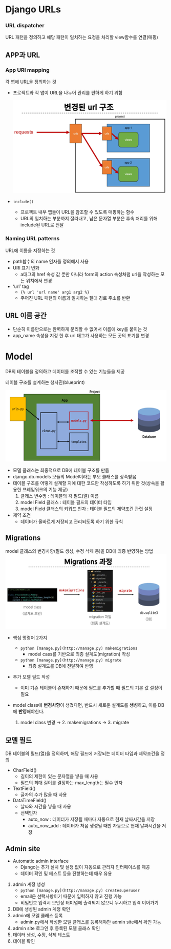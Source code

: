 # Django URLs

### URL dispatcher

URL 패턴을 정의하고 해당 패턴이 일치하는 요청을 처리할 view함수를 연결(매핑)

## APP과 URL

### App URl mapping

각 앱에 URL을 정의하는 것

- 프로젝트와 각 앱이 URL을 나누어 관리를 편하게 하기 위함
    
    ![Untitled](./asset/app_url_mapping.png)
    
- `include()`
    - 프로젝트 내부 앱들이 URL을 참조할 수 있도록 매핑하는 함수
    - URL의 일치하는 부분까지 잘라내고, 남은 문자열 부분은 후속 처리를 위해 include된 URL로 전달

### Naming URL patterns

URL에 이름을 지정하는 것

- path함수의 name 인자를 정의해서 사용
- URl 표기 변화
    - a태그의 href 속성 값 뿐만 아니라 form의 action 속성처럼 url을 작성하는 모든 위치에서 변경
- ‘url’ tag
    - `{% url 'url name' arg1 arg2 %}`
    - 주어진 URL 패턴의 이름과 일치하는 절대 경로 주소를 반환

## URL 이름 공간

- 단순히 이름만으로는 완벽하게 분리할 수 없어서 이름에 key를 붙이는 것
- app_name 속성을 지정 한 후 url 태그가 사용하는 모든 곳의 표기를 변경

# Model

DB의 테이블을 정의하고 데이터를 조작할 수 있는 기능들을 제공

테이블 구조를 설계하는 청사진(blueprint)

![Untitled](./asset/model.png)

- 모델 클래스는 최종적으로 DB에 테이블 구조를 만듦
- django.db.models 모듈의 Model이라는 부모 클래스를 상속받음
- 테이블 구조를 어떻게 설계할 지에 대한 코드만 작성하도록 하기 위한 것(상속을 활용한 프레임워크의 기능 제공)
    1. 클래스 변수명 : 테이블의 각 필드(열) 이름
    2. model Field 클래스 : 테이블 필드의 데이터 타입
    3. model Field 클래스의 키워드 인자 : 테이블 필드의 제약조건 관련 설정
- 제약 조건
    - 데이터가 올바르게 저장되고 관리되도록 하기 위한 규칙

## Migrations

model 클래스의 변경사항(필드 생성, 수정 삭제 등)을 DB에 최종 반영하는 방법
  ![](./asset/migrations.png)

- 핵심 명령어 2가지
    - `python [manage.py](http://manage.py) makemigrations`
        - model cass를 기반으로 최종 설계도(migration) 작성
    - `python [manage.py](http://manage.py) migrate`
        - 최종 설계도를 DB에 전달하여 반영

- 추가 모델 필드 작성
    - 이미 기존 테이블이 존재하기 때문에 필드를 추가할 때 필드의 기본 값 설정이 필요
        
- model class에 **변경사항**이 생겼다면, 반드시 새로운 설계도를 **생성**하고, 이를 DB에 **반영**해야한다.
    1. model class 변경 → 2. makemigrations → 3. migrate

## 모델 필드

DB 테이블의 필드(열)을 정의하며, 해당 필드에 저장되는 데이터 타입과 제약조건을 정의

- CharField()
    - 길이의 제한이 있는 문자열을 넣을 때 사용
    - 필드의 최대 길이를 결정하는 max_length는 필수 인자
- TextField()
    - 글자의 수가 많을 때 사용
- DataTimeField()
    - 날짜와 시간을 넣을 때 사용
    - 선택인자
        - auto_now : 데이터가 저장될 때마다 자동으로 현재 날짜시간을 저장
        - auto_now_add : 데이터가 처음 생성될 때만 자동으로 현재 날짜시간을 저장
        

## Admin site

- Automatic admin interface
    - Django는 추가 설치 및 설정 없이 자동으로 관리자 인터페이스를 제공
    - 데이터 확인 및 테스트 등을 진항하는데 매우 유용
1. admin 계정 생성
    - `python [manage.py](http://manage.py) createsuperuser`
    - email은 선택사항이기 때문에 입력하지 않고 진행 가능
    - 비밀번호 입력시 보안상 터미널에 출력되지 않으니 무시하고 입력 이어가기
2. DB에 생성된 admin 계정 확인
3. admin에 모델 클래스 등록
    - admin.py에서 작성한 모델 클래스를 등록해야만 admin site에서 확인 가능
4. admin site 로그인 후 등록된 모델 클래스 확인
5. 데이터 생성, 수정, 삭제 테스트
6. 테이블 확인